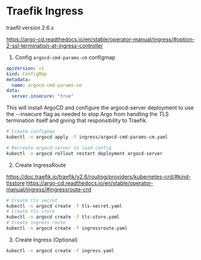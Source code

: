 # Traefik Ingress

traefil version 2.6.x

https://argo-cd.readthedocs.io/en/stable/operator-manual/ingress/#option-2-ssl-termination-at-ingress-controller

1. Config `argocd-cmd-params-cm` configmap

```yaml
apiVersion: v1
kind: ConfigMap
metadata:
  name: argocd-cmd-params-cm
data:
  server.insecure: "true"
```

This will install ArgoCD and configure the argocd-server deployment to use the --insecure flag as needed to stop Argo from handling the TLS termination itself and giving that responsibility to Traefik.

```sh
# Create configmap
kubectl -n argocd apply -f ingress/argocd-cmd-params-cm.yaml

# Recreate argocd-server to load config
kubectl -n argocd rollout restart deployment argocd-server
```

2. Create IngressRoute

https://doc.traefik.io/traefik/v2.6/routing/providers/kubernetes-crd/#kind-tlsstore
https://argo-cd.readthedocs.io/en/stable/operator-manual/ingress/#ingressroute-crd

```sh
# Create tls secret
kubectl -n argocd create -f tls-secret.yaml
# Create tls store
kubectl -n argocd create -f tls-store.yaml
# Create ingress route
kubectl -n argocd create -f ingressroute.yaml
```

3. Create Ingress (Optional)

```sh
kubectl -n argocd create -f ingress.yaml
```